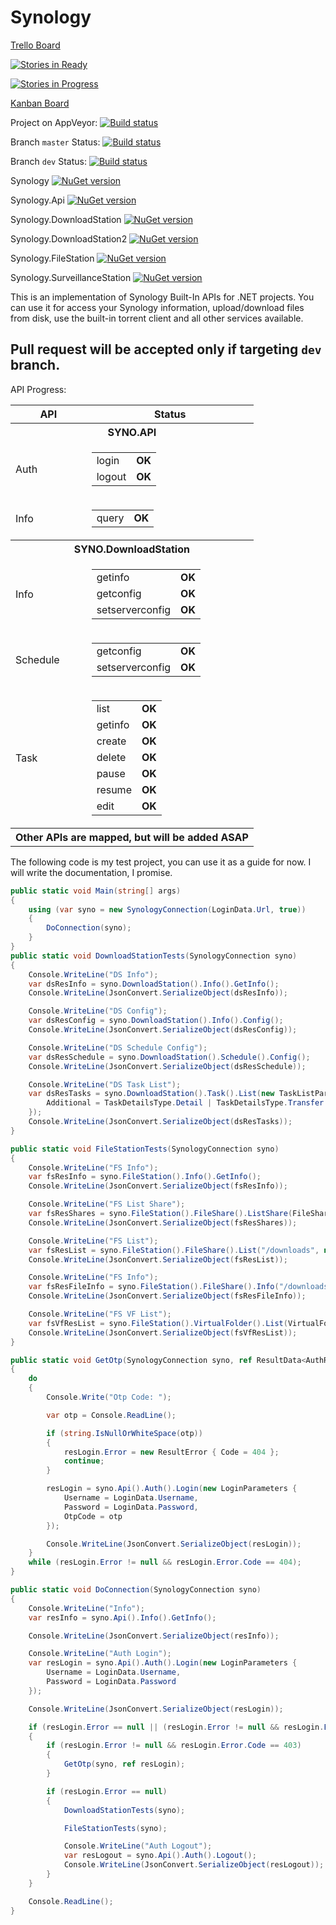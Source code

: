 # Synology #

[Trello Board](https://trello.com/b/2R0m3FiP)

[![Stories in Ready](https://badge.waffle.io/DotNetDevs/Synology.png?label=ready&title=Ready)](http://waffle.io/DotNetDevs/Synology)

[![Stories in Progress](https://badge.waffle.io/DotNetDevs/Synology.svg?label=in%20progress&title=In%20Progress)](http://waffle.io/DotNetDevs/Synology)

[Kanban Board](https://zube.io/boards/46553751/kanban)

Project on AppVeyor: [![Build status](https://ci.appveyor.com/api/projects/status/extxot8qp13pf4jy?svg=true)](https://ci.appveyor.com/project/matteobruni/synology-c1jb9)

Branch `master` Status: [![Build status](https://ci.appveyor.com/api/projects/status/extxot8qp13pf4jy/branch/master?svg=true)](https://ci.appveyor.com/project/matteobruni/synology-c1jb9/branch/master)

Branch `dev` Status: [![Build status](https://ci.appveyor.com/api/projects/status/extxot8qp13pf4jy/branch/dev?svg=true)](https://ci.appveyor.com/project/matteobruni/synology-c1jb9/branch/dev)

Synology [![NuGet version](https://badge.fury.io/nu/Synology.svg)](https://badge.fury.io/nu/Synology)

Synology.Api [![NuGet version](https://badge.fury.io/nu/Synology.Api.svg)](https://badge.fury.io/nu/Synology.Api)

Synology.DownloadStation [![NuGet version](https://badge.fury.io/nu/Synology.DownloadStation.svg)](https://badge.fury.io/nu/Synology.DownloadStation)

Synology.DownloadStation2 [![NuGet version](https://badge.fury.io/nu/Synology.DownloadStation2.svg)](https://badge.fury.io/nu/Synology.DownloadStation2)

Synology.FileStation [![NuGet version](https://badge.fury.io/nu/Synology.FileStation.svg)](https://badge.fury.io/nu/Synology.FileStation)

Synology.SurveillanceStation [![NuGet version](https://badge.fury.io/nu/Synology.SurveillanceStation.svg)](https://badge.fury.io/nu/Synology.SurveillanceStation)

This is an implementation of Synology Built-In APIs for .NET projects.
You can use it for access your Synology information, upload/download files from disk, use the built-in torrent client and all other services available.

## Pull request will be accepted only if targeting `dev` branch. ##

API Progress:

<table>
	<tr>
		<th>API</th>
		<th>Status</th>
	</tr>
	<tr>
		<th colspan="2">SYNO.API</th>
	</tr>
	<tr>
		<td>Auth</td>
		<td>
			<table>
				<tr>
					<td>login</td>
					<td><strong>OK</strong></td>
				</tr>
				<tr>
					<td>logout</td>
					<td><strong>OK</strong></td>
				</tr>
			</table>
		</td>
	</tr>
	<tr>
		<td>Info</td>
		<td>
			<table>
				<tr>
					<td>query</td>
					<td><strong>OK</strong></td>
				</tr>
			</table>
		</td>
	</tr>
	<tr>
		<th colspan="2">SYNO.DownloadStation</th>
	</tr>
	<tr>
		<td>Info</td>
		<td>
			<table>
				<tr>
					<td>getinfo</td>
					<td><strong>OK</strong></td>
				</tr>
				<tr>
					<td>getconfig</td>
					<td><strong>OK</strong></td>
				</tr>
				<tr>
					<td>setserverconfig</td>
					<td><strong>OK</strong></td>
				</tr>
			</table>
		</td>
	</tr>
	<tr>
		<td>Schedule</td>
		<td>
			<table>
				<tr>
					<td>getconfig</td>
					<td><strong>OK</strong></td>
				</tr>
				<tr>
					<td>setserverconfig</td>
					<td><strong>OK</strong></td>
				</tr>
			</table>
		</td>
	</tr>
	<tr>
		<td>Task</td>
		<td>
			<table>
				<tr>
					<td>list</td>
					<td><strong>OK</strong></td>
				</tr>
				<tr>
					<td>getinfo</td>
					<td><strong>OK</strong></td>
				</tr>
				<tr>
					<td>create</td>
					<td><strong>OK</strong></td>
				</tr>
				<tr>
					<td>delete</td>
					<td><strong>OK</strong></td>
				</tr>
				<tr>
					<td>pause</td>
					<td><strong>OK</strong></td>
				</tr>
				<tr>
					<td>resume</td>
					<td><strong>OK</strong></td>
				</tr>
				<tr>
					<td>edit</td>
					<td><strong>OK</strong></td>
				</tr>
			</table>
		</td>
	</tr>
	<tr>
		<th colspan="2">Other APIs are mapped, but will be added ASAP</th>
	</tr>
</table>

The following code is my test project, you can use it as a guide for now. I will write the documentation, I promise.

```csharp
public static void Main(string[] args)
{
	using (var syno = new SynologyConnection(LoginData.Url, true))
	{
		DoConnection(syno);
	}
}
public static void DownloadStationTests(SynologyConnection syno)
{
	Console.WriteLine("DS Info");
	var dsResInfo = syno.DownloadStation().Info().GetInfo();
	Console.WriteLine(JsonConvert.SerializeObject(dsResInfo));

	Console.WriteLine("DS Config");
	var dsResConfig = syno.DownloadStation().Info().Config();
	Console.WriteLine(JsonConvert.SerializeObject(dsResConfig));

	Console.WriteLine("DS Schedule Config");
	var dsResSchedule = syno.DownloadStation().Schedule().Config();
	Console.WriteLine(JsonConvert.SerializeObject(dsResSchedule));

	Console.WriteLine("DS Task List");
	var dsResTasks = syno.DownloadStation().Task().List(new TaskListParameters {
		Additional = TaskDetailsType.Detail | TaskDetailsType.Transfer | TaskDetailsType.File | TaskDetailsType.Tracker | TaskDetailsType.Peer	
	});
	Console.WriteLine(JsonConvert.SerializeObject(dsResTasks));
}

public static void FileStationTests(SynologyConnection syno)
{
	Console.WriteLine("FS Info");
	var fsResInfo = syno.FileStation().Info().GetInfo();
	Console.WriteLine(JsonConvert.SerializeObject(fsResInfo));

	Console.WriteLine("FS List Share");
	var fsResShares = syno.FileStation().FileShare().ListShare(FileShareDetailsType.RealPath | FileShareDetailsType.Size | FileShareDetailsType.Owner | FileShareDetailsType.Time | FileShareDetailsType.Perm | FileShareDetailsType.VolumeStatus | FileShareDetailsType.MountPointType);
	Console.WriteLine(JsonConvert.SerializeObject(fsResShares));

	Console.WriteLine("FS List");
	var fsResList = syno.FileStation().FileShare().List("/downloads", null, FileType.All, null, FileDetailsType.RealPath | FileDetailsType.Size | FileDetailsType.Owner | FileDetailsType.Time | FileDetailsType.Perm | FileDetailsType.Type | FileDetailsType.MountPointType);
	Console.WriteLine(JsonConvert.SerializeObject(fsResList));

	Console.WriteLine("FS Info");
	var fsResFileInfo = syno.FileStation().FileShare().Info("/downloads/.apdisk", FileDetailsType.RealPath | FileDetailsType.Size | FileDetailsType.Owner | FileDetailsType.Time | FileDetailsType.Perm | FileDetailsType.Type | FileDetailsType.MountPointType);
	Console.WriteLine(JsonConvert.SerializeObject(fsResFileInfo));

	Console.WriteLine("FS VF List");
	var fsVfResList = syno.FileStation().VirtualFolder().List(VirtualFolderDetailsType.RealPath | VirtualFolderDetailsType.Owner | VirtualFolderDetailsType.Time | VirtualFolderDetailsType.Perm | VirtualFolderDetailsType.MountPointType | VirtualFolderDetailsType.VolumeStatus);
	Console.WriteLine(JsonConvert.SerializeObject(fsVfResList));
}

public static void GetOtp(SynologyConnection syno, ref ResultData<AuthResult> resLogin)
{
	do
	{
		Console.Write("Otp Code: ");

		var otp = Console.ReadLine();

		if (string.IsNullOrWhiteSpace(otp))
		{
			resLogin.Error = new ResultError { Code = 404 };
			continue;
		}

		resLogin = syno.Api().Auth().Login(new LoginParameters {
			Username = LoginData.Username,
			Password = LoginData.Password,
			OtpCode = otp
		});

		Console.WriteLine(JsonConvert.SerializeObject(resLogin));
	}
	while (resLogin.Error != null && resLogin.Error.Code == 404);
}

public static void DoConnection(SynologyConnection syno)
{
	Console.WriteLine("Info");
	var resInfo = syno.Api().Info().GetInfo();

	Console.WriteLine(JsonConvert.SerializeObject(resInfo));

	Console.WriteLine("Auth Login");
	var resLogin = syno.Api().Auth().Login(new LoginParameters {
		Username = LoginData.Username,
		Password = LoginData.Password
	});

	Console.WriteLine(JsonConvert.SerializeObject(resLogin));

	if (resLogin.Error == null || (resLogin.Error != null && resLogin.Error.Code == 403))
	{
		if (resLogin.Error != null && resLogin.Error.Code == 403)
		{
			GetOtp(syno, ref resLogin);
		}

		if (resLogin.Error == null)
		{
			DownloadStationTests(syno);

			FileStationTests(syno);

			Console.WriteLine("Auth Logout");
			var resLogout = syno.Api().Auth().Logout();
			Console.WriteLine(JsonConvert.SerializeObject(resLogout));
		}
	}

	Console.ReadLine();
}
```
